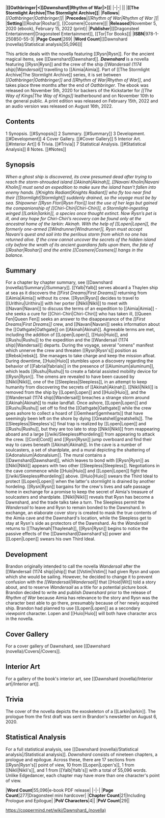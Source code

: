 |**[[Oathbringer\|<]]*Dawnshard*[[Rhythm of War\|>]]**|
|-|-|
||
|**[[The Stormlight Archive\|The Stormlight Archive]]**|
|**Follows**|*[[Oathbringer\|Oathbringer]]*|
|**Precedes**|*[[Rhythm of War\|Rhythm of War ]]*|
|**Setting**|[[Roshar\|Roshar]], [[Cosmere\|Cosmere]]|
|**Released**|November 5, 2020 (ebook), February 15, 2022 (print)|
|**Publisher**|[[Dragonsteel Entertainment\|Dragonsteel Entertainment]], [[Tor\|Tor Books]]|
|**ISBN**|978-1-250850-55-3|
|**Page Count**|269|
|**Word Count**|[[Dawnshard (novella)/Statistical analysis\|55,096]]|

This article deals with the novella featuring [[Rysn\|Rysn]]. For the ancient magical items, see [[Dawnshard\|Dawnshard]].
***Dawnshard*** is a novella featuring [[Rysn\|Rysn]] and the crew of the ship *[[Wandersail (1174 ship)\|Wandersail]]* travelling to [[Aimia\|Aimia]]. Part of [[The Stormlight Archive\|The Stormlight Archive]] series, it is set between *[[Oathbringer\|Oathbringer]]* and *[[Rhythm of War\|Rhythm of War]]*, and takes place three months after the end of *Oathbringer*. The ebook was released on November 5th, 2020 for backers of the Kickstarter for *[[The Way of Kings\|The Way of Kings]]* leatherbound and on November 10th to the general public. A print edition was released on February 15th, 2022 and an audio version was released on August 16th, 2022.

## Contents

1 Synopsis. [[#Synopsis]] 
2 Summary. [[#Summary]] 
3 Development. [[#Development]] 
4 Cover Gallery. [[#Cover Gallery]] 
5 Interior Art. [[#Interior Art]] 
6 Trivia. [[#Trivia]] 
7 Statistical Analysis. [[#Statistical Analysis]] 
8 Notes. [[#Notes]] 


## Synopsis
*When a ghost ship is discovered, its crew presumed dead after trying to reach the storm-shrouded island [[Akinah\|Akinah]], [[Navani Kholin\|Navani Kholin]] must send an expedition to make sure the island hasn’t fallen into enemy hands. [[Knights Radiant\|Knights Radiant]] who fly too near find their [[Stormlight\|Stormlight]] suddenly drained, so the voyage must be by sea.*
*Shipowner [[Rysn Ftori\|Rysn Ftori]] lost the use of her legs but gained the companionship of [[Chiri-Chiri\|Chiri-Chiri]], a Stormlight-ingesting winged [[Larkin\|larkin]], a species once thought extinct. Now Rysn’s pet is ill, and any hope for Chiri-Chiri’s recovery can be found only at the ancestral home of the larkin: Akinah. With the help of [[Lopen\|Lopen]], the formerly one-armed [[Windrunner\|Windrunner]], Rysn must accept Navani’s quest and sail into the perilous storm from which no one has returned alive. If the crew cannot uncover the secrets of the hidden island city before the wrath of its ancient guardians falls upon them, the fate of [[Roshar\|Roshar]] and the entire [[Cosmere\|Cosmere]] hangs in the balance.*

## Summary
For a chapter by chapter summary, see [[Dawnshard (novella)/Summary\|/Summary]].
[[Yalb\|Yalb]] serves aboard a Thaylen ship at sea as it discovers the *[[First Dreams\|First Dreams]]* returning from [[Aimia\|Aimia]] without its crew.
[[Rysn\|Rysn]] decides to travel to [[Urithiru\|Urithiru]] with her porter [[Nikli\|Nikli]] to meet with [[Navani\|Navani]] to discuss the terms of an expedition to [[Aimia\|Aimia]] - she seeks a cure for [[Chiri-Chiri\|Chiri-Chiri]] who has taken ill, [[Queen Fen\|Queen Fen]] seeks an answer to the disappearance of the *[[First Dreams\|First Dreams]]* crew, and [[Navani\|Navani]] seeks information about the [[Oathgate\|Oathgate]] on [[Akinah\|Akinah]]. Agreeable terms are met, including the addition of [[Lopen\|Lopen]], [[Huio\|Huio]], and [[Rushu\|Rushu]] to the expedition and the [[Wandersail (1174 ship)\|Wandersail]] departs.
During the voyage, several "omens" manifest which unnerve the crew and threaten [[Rysn\|Rysn's]] position as [[Rebsk\|rebsk]]. She manages to take charge and keep the mission afloat. During downtime, [[Huio\|Huio]] stumbles upon a discovery regarding the behavior of [[Fabrial\|fabrials]] in the presence of [[Aluminum\|aluminum]], which leads [[Rushu\|Rushu]] to create a fabrial assisted mobility device for [[Rysn\|Rysn]].
The omens are revealed to have been caused by [[Nikli\|Nikli]], one of the [[Sleepless\|Sleepless]], in an attempt to keep humanity from discovering the secrets of [[Akinah\|Akinah]]. [[Nikli\|Nikli]] is removed from the ship by [[Lopen\|Lopen]] and [[Huio\|Huio]], and the [[Wandersail (1174 ship)\|Wandersail]] breaches a strange storm around [[Akinah\|Akinah]] to make landfall. Once ashore, [[Lopen\|Lopen]] and [[Rushu\|Rushu]] set off to find the [[Oathgate\|Oathgate]] while the crew goes ashore to collect a hoard of [[Gemheart\|gemhearts]] that have seemingly been left on the shore by dying [[Greatshell\|greatshells]].
The [[Sleepless\|Sleepless's]] final trap is realized by [[Lopen\|Lopen]] and [[Rushu\|Rushu]], but they are too late to stop [[Nikli\|Nikli]] from reappearing aboard and a large [[/wiki/Sleepless#hordeling]] from appearing to attack the crew. [[Cord\|Cord]] and [[Rysn\|Rysn]] jump overboard and find their way to caves beneath [[Akinah\|Akinah]]. In the cave is a number of soulcasters, a set of shardplate, and a mural depicting the shattering of [[Adonalsium\|Adonalsium]]. The mural contains a [[Dawnshard\|Dawnshard]], which leaves to bond with [[Rysn\|Rysn]] as [[Nikli\|Nikli]] appears with two other [[Sleepless\|Sleepless]].
Negotiations in the cave commence while [[Huio\|Huio]] and [[Lopen\|Lopen]] fight the [[/wiki/Sleepless#hordeling]] above. [[Huio\|Huio]] swears the Third Ideal to protect [[Lopen\|Lopen]] when the latter's stormlight is drained by another hordeling. [[Rysn\|Rysn]] bargains for the crew's lives and safe passage home in exchange for a promise to keep the secret of Aimia's treasure of soulcasters and shardplate. [[Nikli\|Nikli]] reveals that Rysn has become a Dawnshard, and the trade talks take a turn. The Sleepless permit the *Wandersail* to leave and Rysn to remain bonded to the Dawnshard. In exchange, an elaborate cover story is created to mask the true contents of the Aimia cave and the Dawnshard's location, while the Sleepless get to stay at Rysn's side as protectors of the Dawnshard.
As the *Wandersail* returns to [[Thaylenah\|Thaylenah]], [[Rysn\|Rysn]] begins to notice the passive effects of the [[Dawnshard\|Dawnshard's]] power and [[Lopen\|Lopen]] swears his own Third Ideal.

## Development
Brandon originally intended to call the novella *Wandersail* after the [[Wandersail (1174 ship)\|ship]] that [[Vstim\|Vstim]] had given Rysn and upon which she would be sailing. However, he decided to change it to prevent confusion with the *[[Wandersail\|Wandersail]]* that [[Hoid\|Wit]] told a story about, and to reserve *Wandersail* as a title for a potential picture book.
Brandon decided to write and publish *Dawnshard* prior to the release of *Rhythm of War* because Aimia has relevance to the story and Rysn was the character best able to go there, presumably because of her newly acquired ship.
Brandon had planned to use [[Lopen\|Lopen]] as a secondary viewpoint character. Lopen and [[Huio\|Huio]] will both have character arcs in the novella.

## Cover Gallery
For a cover gallery of Dawnshard, see [[Dawnshard (novella)/Covers\|/Covers]].
## Interior Art
For a gallery of the book's interior art, see [[Dawnshard (novella)/Interior art\|/Interior art]].
## Trivia
The cover of the novella depicts the exoskeleton of a [[Larkin\|larkin]].
The prologue from the first draft was sent in Brandon's newsletter on August 6, 2020.
## Statistical Analysis
For a full statistical analysis, see [[Dawnshard (novella)/Statistical analysis\|/Statistical analysis]].
*Dawnshard* consists of nineteen chapters, a prologue and epilogue. Across these, there are 17 sections from [[Rysn\|Rysn's]] point of view, 10 from [[Lopen\|Lopen's]], 1 from [[Nikli\|Nikli's]], and 1 from [[Yalb\|Yalb's]] with a total of 55,096 words. Unlike Edgedancer, each chapter may have more than one character's point of view.

|**Word Count**|55,096|e-book PDF release|
|-|-|
|**Page Count**|277|Dragonsteel mini hardcover|
|**Chapter Count**|21|Including Prologue and Epilogue|
|**PoV Characters**|4||
|**PoV Count**|29||



https://coppermind.net/wiki/Dawnshard_(novella)